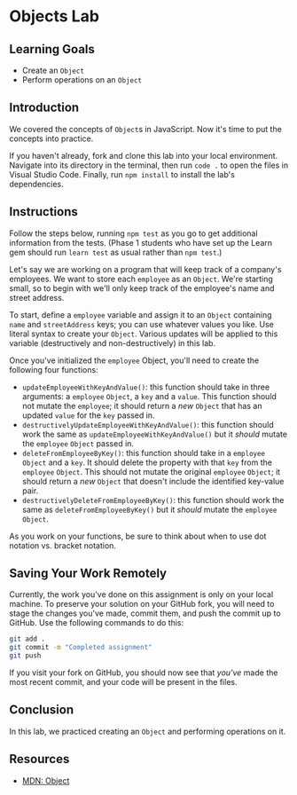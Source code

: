 # Objects Lab

## Learning Goals

- Create an `Object`
- Perform operations on an `Object`

## Introduction

We covered the concepts of `Object`s in JavaScript. Now it's time to put the
concepts into practice.

If you haven't already, fork and clone this lab into your local environment.
Navigate into its directory in the terminal, then run `code .` to open the files
in Visual Studio Code. Finally, run `npm install` to install the lab's
dependencies.

## Instructions

Follow the steps below, running `npm test` as you go to get additional
information from the tests. (Phase 1 students who have set up the Learn gem
should run `learn test` as usual rather than `npm test`.)

Let's say we are working on a program that will keep track of a company's
employees. We want to store each `employee` as an `Object`. We're starting
small, so to begin with we'll only keep track of the employee's name and street
address.

To start, define a `employee` variable and assign it to an `Object` containing
`name` and `streetAddress` keys; you can use whatever values you like. Use
literal syntax to create your `Object`. Various updates will be applied to this
variable (destructively and non-destructively) in this lab.

Once you've initialized the `employee` Object, you'll need to create the
following four functions:

- `updateEmployeeWithKeyAndValue()`: this function should take in three
  arguments: a `employee` `Object`, a `key` and a `value`. This function should
  not mutate the `employee`; it should return a _new_ `Object` that has an
  updated `value` for the `key` passed in.
- `destructivelyUpdateEmployeeWithKeyAndValue()`: this function should work the
  same as `updateEmployeeWithKeyAndValue()` but it _should_ mutate the
  `employee` `Object` passed in.
- `deleteFromEmployeeByKey()`: this function should take in a `employee`
  `Object` and a `key`. It should delete the property with that `key` from the
  `employee` `Object`. This should not mutate the original `employee` `Object`;
  it should return a _new_ `Object` that doesn't include the identified
  key-value pair.
- `destructivelyDeleteFromEmployeeByKey()`: this function should work the same
  as `deleteFromEmployeeByKey()` but it _should_ mutate the `employee` `Object`.
  
As you work on your functions, be sure to think about when to use dot notation
vs. bracket notation.

## Saving Your Work Remotely

Currently, the work you've done on this assignment is only on your local
machine. To preserve your solution on your GitHub fork, you will need to stage the
changes you've made, commit them, and push the commit up to GitHub. Use
the following commands to do this:

```sh
git add .
git commit -m "Completed assignment"
git push
```

If you visit your fork on GitHub, you should now see that _you've_ made the most
recent commit, and your code will be present in the files.

## Conclusion

In this lab, we practiced creating an `Object` and performing operations on it.

## Resources

- [MDN: Object](https://developer.mozilla.org/en-US/docs/Web/JavaScript/Reference/Global_Objects/Object)
